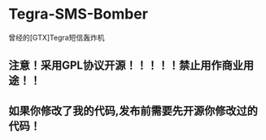 # Tegra-SMS-Bomber
曾经的[GTX]Tegra短信轰炸机
## __注意！采用GPL协议开源！！！！！禁止用作商业用途！！__ ##
## __如果你修改了我的代码,发布前需要先开源你修改过的代码！__ ##
